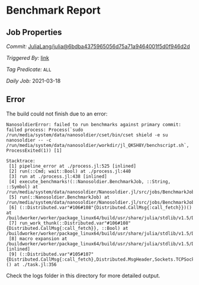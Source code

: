 # Benchmark Report

## Job Properties

*Commit:* [JuliaLang/julia@6bdba4375965056d75a71a9464001f5d0f946d2d](https://github.com/JuliaLang/julia/commit/6bdba4375965056d75a71a9464001f5d0f946d2d)

*Triggered By:* [link](https://github.com/JuliaLang/julia/commit/6bdba4375965056d75a71a9464001f5d0f946d2d#commitcomment-48383992)

*Tag Predicate:* `ALL`

*Daily Job:* 2021-03-18

## Error

The build could not finish due to an error:

```
NanosoldierError: failed to run benchmarks against primary commit: failed process: Process(`sudo /run/media/system/data/nanosoldier/cset/bin/cset shield -e su nanosoldier -- -c /run/media/system/data/nanosoldier/workdir/jl_QKSH8Y/benchscript.sh`, ProcessExited(1)) [1]

Stacktrace:
 [1] pipeline_error at ./process.jl:525 [inlined]
 [2] run(::Cmd; wait::Bool) at ./process.jl:440
 [3] run at ./process.jl:438 [inlined]
 [4] execute_benchmarks!(::Nanosoldier.BenchmarkJob, ::String, ::Symbol) at /run/media/system/data/nanosoldier/Nanosoldier.jl/src/jobs/BenchmarkJob.jl:466
 [5] run(::Nanosoldier.BenchmarkJob) at /run/media/system/data/nanosoldier/Nanosoldier.jl/src/jobs/BenchmarkJob.jl:228
 [6] (::Distributed.var"#106#108"{Distributed.CallMsg{:call_fetch}})() at /buildworker/worker/package_linux64/build/usr/share/julia/stdlib/v1.5/Distributed/src/process_messages.jl:294
 [7] run_work_thunk(::Distributed.var"#106#108"{Distributed.CallMsg{:call_fetch}}, ::Bool) at /buildworker/worker/package_linux64/build/usr/share/julia/stdlib/v1.5/Distributed/src/process_messages.jl:79
 [8] macro expansion at /buildworker/worker/package_linux64/build/usr/share/julia/stdlib/v1.5/Distributed/src/process_messages.jl:294 [inlined]
 [9] (::Distributed.var"#105#107"{Distributed.CallMsg{:call_fetch},Distributed.MsgHeader,Sockets.TCPSocket})() at ./task.jl:356
```

Check the logs folder in this directory for more detailed output.

